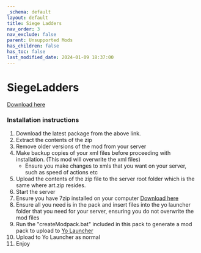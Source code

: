 ```yaml
---
_schema: default
layout: default
title: Siege Ladders
nav_order: 3
nav_exclude: false
parent: Unsupported Mods
has_children: false
has_toc: false
last_modified_date: 2024-01-09 18:37:00
---
```

# SiegeLadders

[Download here](https://github.com/LiF-x/SiegeLadders/releases/latest)&nbsp;

### Installation instructions

1. Download the latest package from the above link.
2. Extract the contents of the zip
3. Remove older versions of the mod from your server
4. Make backup copies of your xml files before proceeding with installation. (This mod will overwrite the xml files)
   * Ensure you make changes to xmls that you want on your server, such as speed of actions etc
5. Upload the contents of the zip file to the server root folder which is the same where art.zip resides.
6. Start the server
7. Ensure you have 7zip installed on your computer [Download here](https://7zip.dev/en/download/)
8. Ensure all you need is in the pack and insert files into the yo launcher folder that you need for your server, ensuring you do not overwrite the mod files
9. Run the "createModpack.bat" included in this pack to generate a mod pack to upload to [Yo Launcher](https://www.yolauncher.app/)
10. Upload to Yo Launcher as normal
11. Enjoy